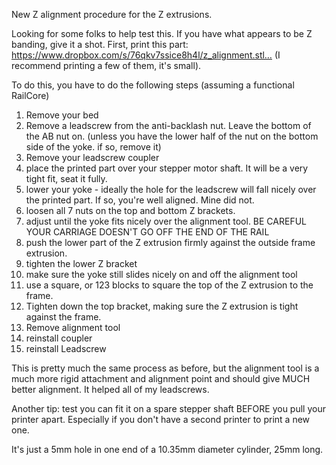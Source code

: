 New Z alignment procedure for the Z extrusions.

Looking for some folks to help test this. If you have what appears to be Z banding, give it a shot. First, print this part:
https://www.dropbox.com/s/76qkv7ssice8h4l/z_alignment.stl… (I recommend printing a few of them, it's small).

To do this, you have to do the following steps (assuming a functional RailCore)

1. Remove your bed
2. Remove a leadscrew from the anti-backlash nut. Leave the bottom of the AB nut on. (unless you have the lower half of the nut on the bottom side of the yoke. if so, remove it)
3. Remove your leadscrew coupler
4. place the printed part over your stepper motor shaft. It will be a very tight fit, seat it fully.
5. lower your yoke - ideally the hole for the leadscrew will fall nicely over the printed part. If so, you're well aligned. Mine did not.
6. loosen all 7 nuts on the top and bottom Z brackets.
7. adjust until the yoke fits nicely over the alignment tool. BE CAREFUL YOUR CARRIAGE DOESN'T GO OFF THE END OF THE RAIL
8. push the lower part of the Z extrusion firmly against the outside frame extrusion. 
9. tighten the lower Z bracket
10. make sure the yoke still slides nicely on and off the alignment tool
11. use a square, or 123 blocks to square the top of the Z extrusion to the frame. 
12. Tighten down the top bracket, making sure the Z extrusion is tight against the frame.
13. Remove alignment tool
14. reinstall coupler
15. reinstall Leadscrew

This is pretty much the same process as before, but the alignment tool is a much more rigid attachment and alignment point and should give MUCH better alignment. It helped all of my leadscrews.

Another tip: test you can fit it on a spare stepper shaft BEFORE you pull your printer apart. Especially if you don't have a second printer to print a new one. 

It's just a 5mm hole in one end of a 10.35mm diameter cylinder, 25mm long.
